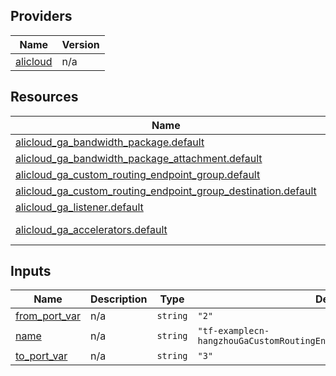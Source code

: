 <!-- BEGIN_TF_DOCS -->
## Providers

| Name | Version |
|------|---------|
| <a name="provider_alicloud"></a> [alicloud](#provider\_alicloud) | n/a |

## Resources

| Name | Type |
|------|------|
| [alicloud_ga_bandwidth_package.default](https://registry.terraform.io/providers/hashicorp/alicloud/latest/docs/resources/ga_bandwidth_package) | resource |
| [alicloud_ga_bandwidth_package_attachment.default](https://registry.terraform.io/providers/hashicorp/alicloud/latest/docs/resources/ga_bandwidth_package_attachment) | resource |
| [alicloud_ga_custom_routing_endpoint_group.default](https://registry.terraform.io/providers/hashicorp/alicloud/latest/docs/resources/ga_custom_routing_endpoint_group) | resource |
| [alicloud_ga_custom_routing_endpoint_group_destination.default](https://registry.terraform.io/providers/hashicorp/alicloud/latest/docs/resources/ga_custom_routing_endpoint_group_destination) | resource |
| [alicloud_ga_listener.default](https://registry.terraform.io/providers/hashicorp/alicloud/latest/docs/resources/ga_listener) | resource |
| [alicloud_ga_accelerators.default](https://registry.terraform.io/providers/hashicorp/alicloud/latest/docs/data-sources/ga_accelerators) | data source |

## Inputs

| Name | Description | Type | Default | Required |
|------|-------------|------|---------|:--------:|
| <a name="input_from_port_var"></a> [from\_port\_var](#input\_from\_port\_var) | n/a | `string` | `"2"` | no |
| <a name="input_name"></a> [name](#input\_name) | n/a | `string` | `"tf-examplecn-hangzhouGaCustomRoutingEndpointGroupDestination80904"` | no |
| <a name="input_to_port_var"></a> [to\_port\_var](#input\_to\_port\_var) | n/a | `string` | `"3"` | no |
<!-- END_TF_DOCS -->    